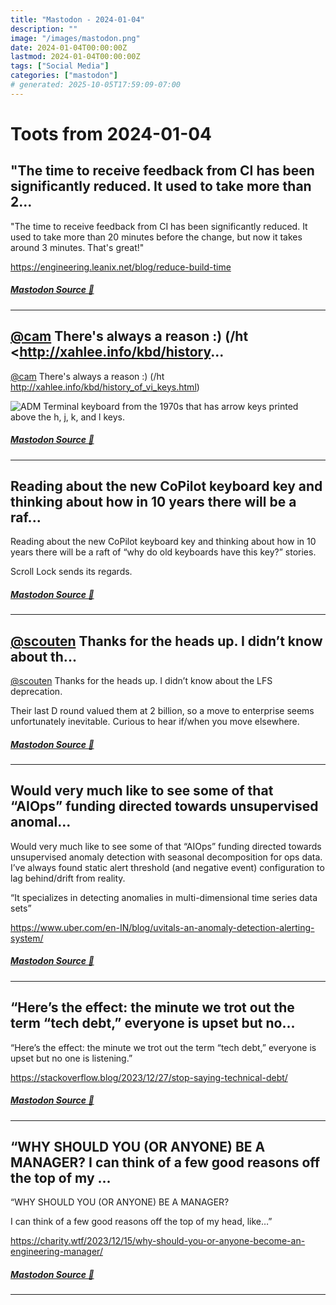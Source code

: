 ```yaml
---
title: "Mastodon - 2024-01-04"
description: ""
image: "/images/mastodon.png"
date: 2024-01-04T00:00:00Z
lastmod: 2024-01-04T00:00:00Z
tags: ["Social Media"]
categories: ["mastodon"]
# generated: 2025-10-05T17:59:09-07:00
---
```


# Toots from 2024-01-04

## "The time to receive feedback from CI has been significantly reduced. It used to take more than 2...

"The time to receive feedback from CI has been significantly reduced. It used to take more than 20 minutes before the change, but now it takes around 3 minutes. That's great!"

<https://engineering.leanix.net/blog/reduce-build-time>

##### [Mastodon Source 🐘](https://hachyderm.io/@mweagle/111699913114685516)

---

## [@cam](https://hachyderm.io/@cam) There's always a reason :) (/ht <http://xahlee.info/kbd/history...

[@cam](https://hachyderm.io/@cam) There's always a reason :) (/ht <http://xahlee.info/kbd/history_of_vi_keys.html>)

![ADM Terminal keyboard from the 1970s that has arrow keys printed above the h, j, k, and l keys.](/mastodon/media/7088dcda45899b3c.png)

##### [Mastodon Source 🐘](https://hachyderm.io/@mweagle/111699338701025656)

---

## Reading about the new CoPilot keyboard key and thinking about how in 10 years there will be a raf...

Reading about the new CoPilot keyboard key and thinking about how in 10 years there will be a raft of “why do old keyboards have this key?” stories.

Scroll Lock sends its regards.

##### [Mastodon Source 🐘](https://hachyderm.io/@mweagle/111699213961430156)

---

## [@scouten](https://ericscouten.social/@scouten) Thanks for the heads up. I didn’t know about th...

[@scouten](https://ericscouten.social/@scouten) Thanks for the heads up. I didn’t know about the LFS deprecation.

Their last D round valued them at 2 billion, so a move to enterprise seems unfortunately inevitable. Curious to hear if/when you move elsewhere.

##### [Mastodon Source 🐘](https://hachyderm.io/@mweagle/111698901347536372)

---

## Would very much like to see some of that “AIOps” funding directed towards unsupervised anomal...

Would very much like to see some of that “AIOps” funding directed towards unsupervised anomaly detection with seasonal decomposition for ops data. I’ve always found static alert threshold (and negative event) configuration to lag behind/drift from reality.

“It specializes in detecting anomalies in multi-dimensional time series data sets”

<https://www.uber.com/en-IN/blog/uvitals-an-anomaly-detection-alerting-system/>

##### [Mastodon Source 🐘](https://hachyderm.io/@mweagle/111696303171264313)

---

## “Here’s the effect: the minute we trot out the term “tech debt,” everyone is upset but no...

“Here’s the effect: the minute we trot out the term “tech debt,” everyone is upset but no one is listening.”

<https://stackoverflow.blog/2023/12/27/stop-saying-technical-debt/>

##### [Mastodon Source 🐘](https://hachyderm.io/@mweagle/111696231615117915)

---

## “WHY SHOULD YOU (OR ANYONE) BE A MANAGER?  I can think of a few good reasons off the top of my ...

“WHY SHOULD YOU (OR ANYONE) BE A MANAGER?

I can think of a few good reasons off the top of my head, like…”

<https://charity.wtf/2023/12/15/why-should-you-or-anyone-become-an-engineering-manager/>

##### [Mastodon Source 🐘](https://hachyderm.io/@mweagle/111695611603180757)

---

